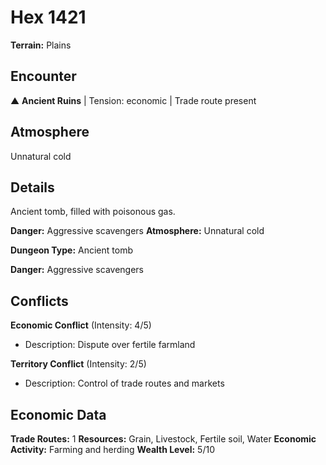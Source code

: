 # Hex 1421

**Terrain:** Plains

## Encounter
▲ **Ancient Ruins** | Tension: economic | Trade route present

## Atmosphere
Unnatural cold

## Details
Ancient tomb, filled with poisonous gas.

**Danger:** Aggressive scavengers
**Atmosphere:** Unnatural cold



**Dungeon Type:** Ancient tomb

**Danger:** Aggressive scavengers

## Conflicts
**Economic Conflict** (Intensity: 4/5)
- Description: Dispute over fertile farmland

**Territory Conflict** (Intensity: 2/5)
- Description: Control of trade routes and markets

## Economic Data
**Trade Routes:** 1
**Resources:** Grain, Livestock, Fertile soil, Water
**Economic Activity:** Farming and herding
**Wealth Level:** 5/10
